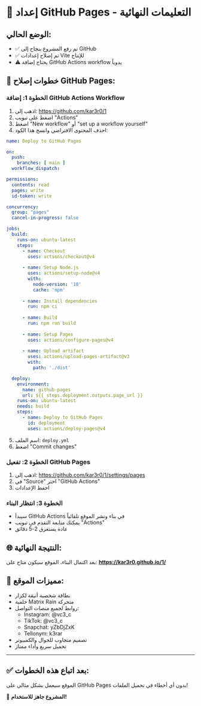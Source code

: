 # 🚀 إعداد GitHub Pages - التعليمات النهائية

## الوضع الحالي:
- ✅ تم رفع المشروع بنجاح إلى GitHub
- ✅ تم إصلاح إعدادات Vite للإنتاج
- ⚠️ يحتاج إضافة GitHub Actions workflow يدوياً

## 🔧 خطوات إصلاح GitHub Pages:

### الخطوة 1: إضافة GitHub Actions Workflow
1. اذهب إلى: https://github.com/kar3r0/1
2. اضغط على تبويب "Actions"
3. اضغط "New workflow" أو "set up a workflow yourself"
4. احذف المحتوى الافتراضي وانسخ هذا الكود:

```yaml
name: Deploy to GitHub Pages

on:
  push:
    branches: [ main ]
  workflow_dispatch:

permissions:
  contents: read
  pages: write
  id-token: write

concurrency:
  group: "pages"
  cancel-in-progress: false

jobs:
  build:
    runs-on: ubuntu-latest
    steps:
      - name: Checkout
        uses: actions/checkout@v4
        
      - name: Setup Node.js
        uses: actions/setup-node@v4
        with:
          node-version: '18'
          cache: 'npm'
          
      - name: Install dependencies
        run: npm ci
        
      - name: Build
        run: npm run build
        
      - name: Setup Pages
        uses: actions/configure-pages@v4
        
      - name: Upload artifact
        uses: actions/upload-pages-artifact@v3
        with:
          path: './dist'

  deploy:
    environment:
      name: github-pages
      url: ${{ steps.deployment.outputs.page_url }}
    runs-on: ubuntu-latest
    needs: build
    steps:
      - name: Deploy to GitHub Pages
        id: deployment
        uses: actions/deploy-pages@v4
```

5. اسم الملف: `deploy.yml`
6. اضغط "Commit changes"

### الخطوة 2: تفعيل GitHub Pages
1. اذهب إلى: https://github.com/kar3r0/1/settings/pages
2. في "Source" اختر "GitHub Actions"
3. احفظ الإعدادات

### الخطوة 3: انتظار البناء
- سيبدأ GitHub Actions في بناء ونشر الموقع تلقائياً
- يمكنك متابعة التقدم في تبويب "Actions"
- عادة يستغرق 2-5 دقائق

## 🌐 النتيجة النهائية:
بعد اكتمال البناء، الموقع سيكون متاح على:
**https://kar3r0.github.io/1/**

## 🎯 مميزات الموقع:
- بطاقة شخصية أنيقة لكرار
- خلفية Matrix Rain متحركة
- روابط لجميع منصات التواصل:
  - Instagram: @vc3_c
  - TikTok: @vc3_c  
  - Snapchat: yZbDjZxK
  - Tellonym: k3rar
- تصميم متجاوب للجوال والكمبيوتر
- تحميل سريع وأداء ممتاز

---

## ✅ بعد اتباع هذه الخطوات:
الموقع سيعمل بشكل مثالي على GitHub Pages بدون أي أخطاء في تحميل الملفات!

🎉 **المشروع جاهز للاستخدام!**